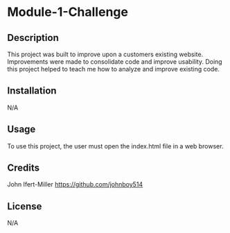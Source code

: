 # Module-1-Challenge

## Description

This project was built to improve upon a customers existing website.
Improvements were made to consolidate code and improve usability.
Doing this project helped to teach me how to analyze and improve existing code.

## Installation

N/A

## Usage

To use this project, the user must open the index.html file in a web browser.

## Credits

John Ifert-Miller
https://github.com/johnboy514

## License

N/A